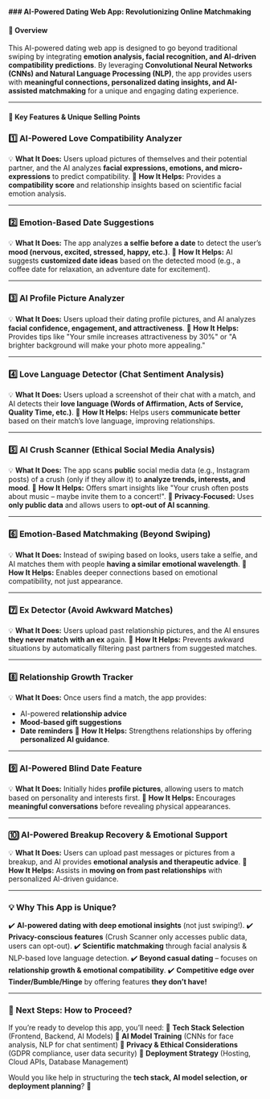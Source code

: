 **### AI-Powered Dating Web App: Revolutionizing Online Matchmaking**

#### **📌 Overview**
This AI-powered dating web app is designed to go beyond traditional swiping by integrating **emotion analysis, facial recognition, and AI-driven compatibility predictions**. By leveraging **Convolutional Neural Networks (CNNs) and Natural Language Processing (NLP)**, the app provides users with **meaningful connections, personalized dating insights, and AI-assisted matchmaking** for a unique and engaging dating experience.

---

#### **🚀 Key Features & Unique Selling Points**

### **1️⃣ AI-Powered Love Compatibility Analyzer**
💡 **What It Does:** Users upload pictures of themselves and their potential partner, and the AI analyzes **facial expressions, emotions, and micro-expressions** to predict compatibility.
🔹 **How It Helps:** Provides a **compatibility score** and relationship insights based on scientific facial emotion analysis.

---

### **2️⃣ Emotion-Based Date Suggestions**
💡 **What It Does:** The app analyzes **a selfie before a date** to detect the user’s **mood (nervous, excited, stressed, happy, etc.)**.
🔹 **How It Helps:** AI suggests **customized date ideas** based on the detected mood (e.g., a coffee date for relaxation, an adventure date for excitement).

---

### **3️⃣ AI Profile Picture Analyzer**
💡 **What It Does:** Users upload their dating profile pictures, and AI analyzes **facial confidence, engagement, and attractiveness**.
🔹 **How It Helps:** Provides tips like "Your smile increases attractiveness by 30%" or "A brighter background will make your photo more appealing."

---

### **4️⃣ Love Language Detector (Chat Sentiment Analysis)**
💡 **What It Does:** Users upload a screenshot of their chat with a match, and AI detects their **love language (Words of Affirmation, Acts of Service, Quality Time, etc.)**.
🔹 **How It Helps:** Helps users **communicate better** based on their match’s love language, improving relationships.

---

### **5️⃣ AI Crush Scanner (Ethical Social Media Analysis)**
💡 **What It Does:** The app scans **public** social media data (e.g., Instagram posts) of a crush (only if they allow it) to **analyze trends, interests, and mood**.
🔹 **How It Helps:** Offers smart insights like "Your crush often posts about music – maybe invite them to a concert!".
🔹 **Privacy-Focused:** Uses **only public data** and allows users to **opt-out of AI scanning**.

---

### **6️⃣ Emotion-Based Matchmaking (Beyond Swiping)**
💡 **What It Does:** Instead of swiping based on looks, users take a selfie, and AI matches them with people **having a similar emotional wavelength**.
🔹 **How It Helps:** Enables deeper connections based on emotional compatibility, not just appearance.

---

### **7️⃣ Ex Detector (Avoid Awkward Matches)**
💡 **What It Does:** Users upload past relationship pictures, and the AI ensures **they never match with an ex** again.
🔹 **How It Helps:** Prevents awkward situations by automatically filtering past partners from suggested matches.

---

### **8️⃣ Relationship Growth Tracker**
💡 **What It Does:** Once users find a match, the app provides:
   - AI-powered **relationship advice**
   - **Mood-based gift suggestions**
   - **Date reminders**
🔹 **How It Helps:** Strengthens relationships by offering **personalized AI guidance**.

---

### **9️⃣ AI-Powered Blind Date Feature**
💡 **What It Does:** Initially hides **profile pictures**, allowing users to match based on personality and interests first.
🔹 **How It Helps:** Encourages **meaningful conversations** before revealing physical appearances.

---

### **🔟 AI-Powered Breakup Recovery & Emotional Support**
💡 **What It Does:** Users can upload past messages or pictures from a breakup, and AI provides **emotional analysis and therapeutic advice**.
🔹 **How It Helps:** Assists in **moving on from past relationships** with personalized AI-driven guidance.

---

### **💡 Why This App is Unique?**
✔️ **AI-powered dating with deep emotional insights** (not just swiping!).
✔️ **Privacy-conscious features** (Crush Scanner only accesses public data, users can opt-out).
✔️ **Scientific matchmaking** through facial analysis & NLP-based love language detection.
✔️ **Beyond casual dating** – focuses on **relationship growth & emotional compatibility**.
✔️ **Competitive edge over Tinder/Bumble/Hinge** by offering features **they don’t have!**

---

### **📌 Next Steps: How to Proceed?**
If you’re ready to develop this app, you’ll need:
🔹 **Tech Stack Selection** (Frontend, Backend, AI Models)
🔹 **AI Model Training** (CNNs for face analysis, NLP for chat sentiment)
🔹 **Privacy & Ethical Considerations** (GDPR compliance, user data security)
🔹 **Deployment Strategy** (Hosting, Cloud APIs, Database Management)

Would you like help in structuring the **tech stack, AI model selection, or deployment planning**? 🚀